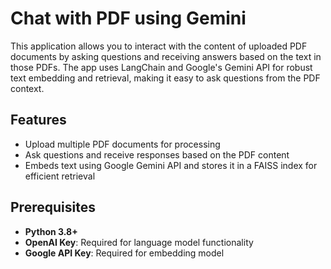 # Chat with PDF using Gemini 

This application allows you to interact with the content of uploaded PDF documents by asking questions and receiving answers based on the text in those PDFs. The app uses LangChain and Google's Gemini API for robust text embedding and retrieval, making it easy to ask questions from the PDF context.

## Features
- Upload multiple PDF documents for processing
- Ask questions and receive responses based on the PDF content
- Embeds text using Google Gemini API and stores it in a FAISS index for efficient retrieval

## Prerequisites

- **Python 3.8+**
- **OpenAI Key**: Required for language model functionality
- **Google API Key**: Required for embedding model


